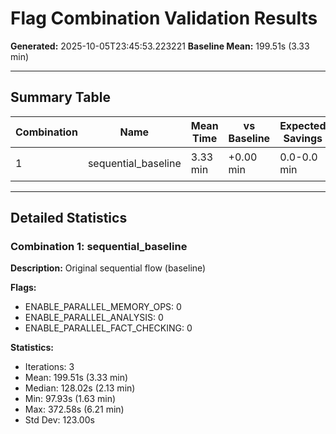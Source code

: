 # Flag Combination Validation Results

**Generated:** 2025-10-05T23:45:53.223221
**Baseline Mean:** 199.51s (3.33 min)

---

## Summary Table

| Combination | Name | Mean Time | vs Baseline | Expected Savings | Actual Savings | Status |
|-------------|------|-----------|-------------|------------------|----------------|--------|
| 1 | sequential_baseline | 3.33 min | +0.00 min | 0.0-0.0 min | 0.00 min | 📊 Baseline |

---

## Detailed Statistics

### Combination 1: sequential_baseline

**Description:** Original sequential flow (baseline)

**Flags:**
- ENABLE_PARALLEL_MEMORY_OPS: 0
- ENABLE_PARALLEL_ANALYSIS: 0
- ENABLE_PARALLEL_FACT_CHECKING: 0

**Statistics:**
- Iterations: 3
- Mean: 199.51s (3.33 min)
- Median: 128.02s (2.13 min)
- Min: 97.93s (1.63 min)
- Max: 372.58s (6.21 min)
- Std Dev: 123.00s
